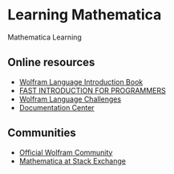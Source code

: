 # Learning Mathematica
Mathematica Learning

## Online resources    
* [Wolfram Language Introduction Book](https://www.wolfram.com/language/elementary-introduction/2nd-ed/?source=nav)
* [FAST INTRODUCTION
FOR PROGRAMMERS](https://www.wolfram.com/language/fast-introduction-for-programmers/en/)
* [Wolfram Language Challenges](https://challenges.wolfram.com/)  
* [Documentation Center](https://reference.wolfram.com/language/?source=nav) 

## Communities 
* [Official Wolfram Community](https://community.wolfram.com/?source=nav)
* [Mathematica at Stack Exchange](https://mathematica.stackexchange.com/)  
